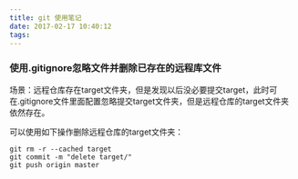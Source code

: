 ```yaml
---
title: git 使用笔记
date: 2017-02-17 10:40:12
tags:
---
```


### 使用.gitignore忽略文件并删除已存在的远程库文件

场景：远程仓库存在target文件夹，但是发现以后没必要提交target，此时可在.gitignore文件里面配置忽略提交target文件夹，但是远程仓库的target文件夹依然存在。

<!--more-->

可以使用如下操作删除远程仓库的target文件夹：

```
git rm -r --cached target
git commit -m "delete target/"
git push origin master
```